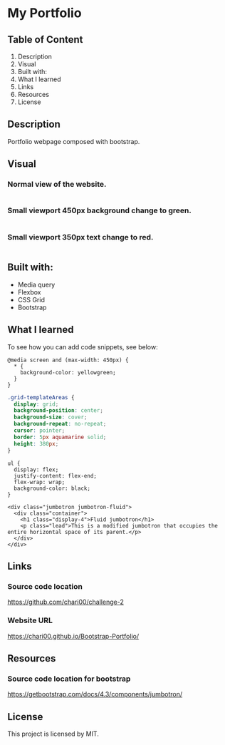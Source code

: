 # My Portfolio
## Table of Content
1. Description
2. Visual
3. Built with:
4. What I learned
5. Links
6. Resources
7. License

## Description
Portfolio webpage composed with bootstrap.

## Visual

### Normal view of the website.
<img src="./images/" alt=""/>

### Small viewport 450px background change to green.
<img src="./images/" alt=""/>

### Small viewport 350px text change to red.
<img src="./images/" alt=""/>

## Built with:

- Media query
- Flexbox
- CSS Grid
- Bootstrap

## What I learned

To see how you can add code snippets, see below:

```Media query
@media screen and (max-width: 450px) {
  * {
    background-color: yellowgreen;
  }
}

```

```CSS Grid
.grid-templateAreas {
  display: grid;
  background-position: center;
  background-size: cover;
  background-repeat: no-repeat;
  cursor: pointer;
  border: 5px aquamarine solid;
  height: 380px;
}

```

```Flexbox
ul {
  display: flex;
  justify-content: flex-end;
  flex-wrap: wrap;
  background-color: black;
}

```
```Bootstrap
<div class="jumbotron jumbotron-fluid">
  <div class="container">
    <h1 class="display-4">Fluid jumbotron</h1>
    <p class="lead">This is a modified jumbotron that occupies the entire horizontal space of its parent.</p>
  </div>
</div>

```
## Links

### Source code location
https://github.com/chari00/challenge-2 

### Website URL
https://chari00.github.io/Bootstrap-Portfolio/ 


## Resources

### Source code location for bootstrap
https://getbootstrap.com/docs/4.3/components/jumbotron/ 


## License

This project is licensed by MIT.


